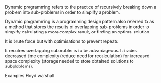 Dynamic programming refers to the practice of recursively breaking down a problem into sub-problems in order to simplify a problem.

Dynamic programming is a programming design pattern also referred to as a method that stores the results of overlapping sub-problems in order to simplify calculating a more complex result, or finding an optimal solution. 

It is brute force but with optimisations to prevent repeats


It requires overlapping subproblems to be advantageous.
It trades decreased time complexity (reduce need for recalculation) for increased space complexity (storage needed to store obtained solutions to subploblems).



Examples
Floyd warshall
